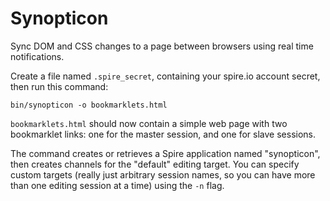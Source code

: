 # Synopticon

Sync DOM and CSS changes to a page between browsers using real time notifications.

Create a file named `.spire_secret`, containing your spire.io account secret, then run this command:

    bin/synopticon -o bookmarklets.html

`bookmarklets.html` should now contain a simple web page with two bookmarklet links: one for the master session, and one for slave sessions.

The command creates or retrieves a Spire application named "synopticon", then creates channels for the "default" editing target.  You can specify custom targets (really just arbitrary session names, so you can have more than one editing session at a time) using the `-n` flag.


